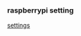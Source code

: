 ### raspberrypi setting
[settings](https://github.com/ji-junhyuk/kernel/tree/main/chapter02#%EB%9D%BC%EC%A6%88%EB%B2%A0%EB%A6%AC-%ED%8C%8C%EC%9D%B4-%EC%84%A4%EC%B9%98)
